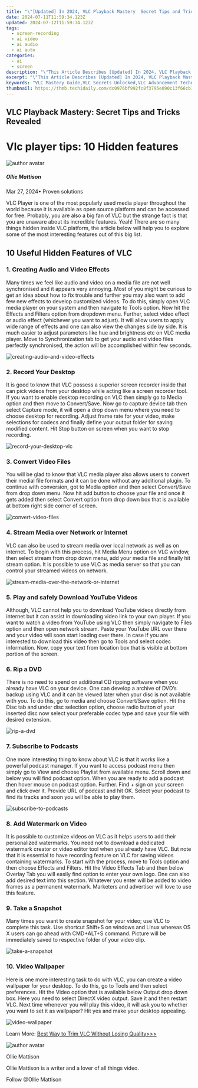 ```yaml
---
title: "\"[Updated] In 2024, VLC Playback Mastery  Secret Tips and Tricks Revealed\""
date: 2024-07-11T11:59:34.123Z
updated: 2024-07-12T11:59:34.123Z
tags: 
  - screen-recording
  - ai video
  - ai audio
  - ai auto
categories: 
  - ai
  - screen
description: "\"This Article Describes [Updated] In 2024, VLC Playback Mastery: Secret Tips and Tricks Revealed\""
excerpt: "\"This Article Describes [Updated] In 2024, VLC Playback Mastery: Secret Tips and Tricks Revealed\""
keywords: "VLC Mastery Guide,VLC Secrets Unlocked,VLC Advancement Techniques,VLC Optimization Hacks,Advanced VLC Playback,VLC Tips for Professionals,VLC Performance Tricks"
thumbnail: https://thmb.techidaily.com/dc0976bf992fc8f3795e090c13f66cb1c6f1455915fe3cbbbf65ceba836d3f9e.jpg
---
```


## VLC Playback Mastery: Secret Tips and Tricks Revealed

# Vlc player tips: 10 Hidden features

![author avatar](https://images.wondershare.com/filmora/article-images/ollie-mattison.jpg)

##### Ollie Mattison

 Mar 27, 2024• Proven solutions

VLC Player is one of the most popularly used media player throughout the world because it is available as open source platform and can be accessed for free. Probably, you are also a big fan of VLC but the strange fact is that you are unaware about its incredible features. Yeah! There are so many things hidden inside VLC platform, the article below will help you to explore some of the most interesting features out of this big list.

## 10 Useful Hidden Features of VLC

### 1\. Creating Audio and Video Effects

Many times we feel like audio and video on a media file are not well synchronised and it appears very annoying. Most of you might be curious to get an idea about how to fix trouble and further you may also want to add few new effects to develop customized videos. To do this, simply open VLC media player on your system and then navigate to Tools option. Now hit the Effects and Filters option from dropdown menu. Further, select video effect or audio effect (whichever you want to adjust). It will allow users to apply wide range of effects and one can also view the changes side by side. It is much easier to adjust parameters like hue and brightness etc on VLC media player. Move to Synchronization tab to get your audio and video files perfectly synchronised, the action will be accomplished within few seconds.

![creating-audio-and-video-effects](https://images.wondershare.com/filmora/article-images/creating-audio-and-video-effects.jpg)

### 2\. Record Your Desktop

It is good to know that VLC possess a superior screen recorder inside that can pick videos from your desktop while acting like a screen recorder tool. If you want to enable desktop recording on VLC then simply go to Media option and then move to Convert/Save. Now go to capture device tab then select Capture mode, it will open a drop down menu where you need to choose desktop for recording. Adjust frame rate for your video, make selections for codecs and finally define your output folder for saving modified content. Hit Stop button on screen when you want to stop recording.

![record-your-desktop-vlc](https://images.wondershare.com/filmora/article-images/record-your-desktop-vlc.jpg)

### 3\. Convert Video Files

You will be glad to know that VLC media player also allows users to convert their medial file formats and it can be done without any additional plugin. To continue with conversion, got to Media option and then select Convert/Save from drop down menu. Now hit add button to choose your file and once it gets added then select Convert option from drop down box that is available at bottom right side corner of screen.

![convert-video-files](https://images.wondershare.com/filmora/article-images/convert-video-files.jpg)

### 4\. Stream Media over Network or Internet

VLC can also be used to stream media over local network as well as on internet. To begin with this process, hit Media Menu option on VLC window, then select stream from drop down menu, add your media file and finally hit stream option. It is possible to use VLC as media server so that you can control your streamed videos on network.

![stream-media-over-the-network-or-internet](https://images.wondershare.com/filmora/article-images/stream-media-over-the-network-or-internet.jpg)

### 5\. Play and safely Download YouTube Videos

Although, VLC cannot help you to download YouTube videos directly from internet but it can assist in downloading video link to your own player. If you want to watch a video from YouTube using VLC then simply navigate to Files option and then open network stream. Paste your YouTube URL over there and your video will soon start loading over there. In case if you are interested to download this video then go to Tools and select codec information. Now, copy your text from location box that is visible at bottom portion of the screen.

### 6\. Rip a DVD

There is no need to spend on additional CD ripping software when you already have VLC on your device. One can develop a archive of DVD’s backup using VLC and it can be viewed later when your disc is not available with you. To do this, go to media and choose Convert/Save option. Hit the Disc tab and under disc selection option, choose radio button of your inserted disc now select your preferable codec type and save your file with desired extension.

![rip-a-dvd](https://images.wondershare.com/filmora/article-images/rip-a-dvd.jpg)

### 7\. Subscribe to Podcasts

One more interesting thing to know about VLC is that it works like a powerful podcast manager. If you want to access podcast menu then simply go to View and choose Playlist from available menu. Scroll down and below you will find podcast option. When you are ready to add a podcast then hover mouse on podcast option. Further. Find + sign on your screen and click over it. Provide URL of podcast and hit OK. Select your podcast to find its tracks and soon you will be able to play them.

![subscribe-to-podcasts](https://images.wondershare.com/filmora/article-images/subscribe-to-podcasts.jpg)

### 8\. Add Watermark on Video

It is possible to customize videos on VLC as it helps users to add their personalized watermarks. You need not to download a dedicated watermark creator or video editor tool when you already have VLC. But note that it is essential to have recording feature on VLC for saving videos containing watermarks. To start with the process, move to Tools option and then choose Effects and Filters. Hit the Video Effects Tab and then below Overlay Tab you will easily find option to enter your own logo. One can also add desired text into this section. Whatever you enter will be added to video frames as a permanent watermark. Marketers and advertiser will love to use this feature.

### 9\. Take a Snapshot

Many times you want to create snapshot for your video; use VLC to complete this task. Use shortcut Shift+S on windows and Linux whereas OS X users can go ahead with CMD+ALT+S command. Picture will be immediately saved to respective folder of your video clip.

![take-a-snapshot](https://images.wondershare.com/filmora/article-images/take-a-snapshot.jpg)

### 10\. Video Wallpaper

Here is one more interesting task to do with VLC, you can create a video wallpaper for your desktop. To do this, go to Tools and then select preferences. Hit the Video option that is available below Output drop down box. Here you need to select DirectX video output. Save it and then restart VLC. Next time whenever you will play this video, it will ask you to whether you want to set it as wallpaper? Hit yes and make your desktop appealing.

![video-wallpaper](https://images.wondershare.com/filmora/article-images/video-wallpaper.jpg)

Learn More: [Best Way to Trim VLC Without Losing Quality>>>](https://tools.techidaily.com/wondershare/filmora/download/)

![author avatar](https://images.wondershare.com/filmora/article-images/ollie-mattison.jpg)

Ollie Mattison

Ollie Mattison is a writer and a lover of all things video.

Follow @Ollie Mattison


<ins class="adsbygoogle"
     style="display:block"
     data-ad-format="autorelaxed"
     data-ad-client="ca-pub-7571918770474297"
     data-ad-slot="1223367746"></ins>



<ins class="adsbygoogle"
     style="display:block"
     data-ad-client="ca-pub-7571918770474297"
     data-ad-slot="8358498916"
     data-ad-format="auto"
     data-full-width-responsive="true"></ins>





